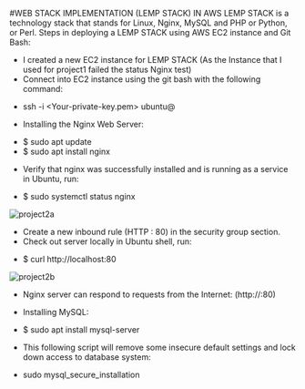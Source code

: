 #WEB STACK IMPLEMENTATION (LEMP STACK) IN AWS LEMP STACK is a technology stack that stands for Linux, Nginx, MySQL and PHP or Python, or Perl. Steps in deploying a LEMP STACK using AWS EC2 instance and Git Bash:

- I created a new EC2 instance for LEMP STACK (As the Instance that I used for project1 failed the status Nginx test)
- Connect into EC2 instance using the git bash with the following command:
+ ssh -i <Your-private-key.pem> ubuntu@<EC2-Public-IP-address>
- Installing the Nginx Web Server:
+ $ sudo apt update
+ $ sudo apt install nginx
- Verify that nginx was successfully installed and is running as a service in Ubuntu, run:
+ $ sudo systemctl status nginx

![project2a](https://user-images.githubusercontent.com/40290711/115115269-6fce6580-9f8b-11eb-9efc-0ff0e2408553.PNG)

- Create a new inbound rule (HTTP : 80) in the security group section. 
- Check out server locally in Ubuntu shell, run:
+ $ curl http://localhost:80 

![project2b](https://user-images.githubusercontent.com/40290711/115115486-9a6cee00-9f8c-11eb-9be0-408ab046af41.PNG)

- Nginx server can respond to requests from the Internet:
(http://<Public-IP-Address>:80)

- Installing MySQL:
+ $ sudo apt install mysql-server 
- This following script will remove some insecure default settings and lock down access to database system:
+ sudo mysql_secure_installation
